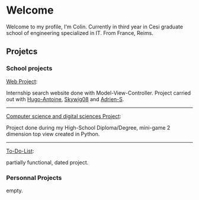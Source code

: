 # Welcome

Welcome to my profile, I'm Colin. 
Currently in third year in Cesi graduate school of engineering specialized in IT. From France, Reims.

## Projetcs

### School projects


[Web Project](https://github.com/ColinHmrl/Projet-Web):

 Internship search website done with Model-View-Controller. Project carried out with [Hugo-Antoine](https://github.com/Hugo-Antoine), [Skywig08](https://github.com/Skywig08) and [Adrien-S](https://github.com/Adrien-S).

---

[Computer science and digital sciences Project](https://github.com/ColinHmrl/Projet-ISN):

Project done during my High-School Diploma/Degree, mini-game 2 dimension top view created in Python.

---

[To-Do-List](https://github.com/ColinHmrl/to-do):

partially functional, dated project.

### Personnal Projects
empty.
